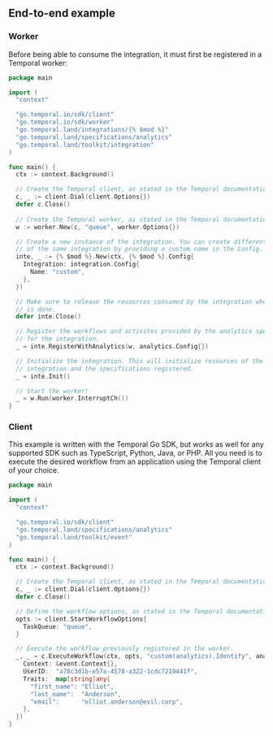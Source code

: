 ## End-to-end example

### Worker

Before being able to consume the integration, it must first be registered in a
Temporal worker:

```go
package main

import (
  "context"

  "go.temporal.io/sdk/client"
  "go.temporal.io/sdk/worker"
  "go.temporal.land/integrations/{% $mod %}"
  "go.temporal.land/specifications/analytics"
  "go.temporal.land/toolkit/integration"
)

func main() {
  ctx := context.Background()

  // Create the Temporal client, as stated in the Temporal documentation.
  c, _ := client.Dial(client.Options{})
  defer c.Close()
  
  // Create the Temporal worker, as stated in the Temporal documentation.
  w := worker.New(c, "queue", worker.Options{})

  // Create a new instance of the integration. You can create different instances
  // of the same integration by providing a custom name in the Config.
  inte, _ := {% $mod %}.New(ctx, {% $mod %}.Config{
    Integration: integration.Config{
      Name: "custom",
    },
  })

  // Make sure to release the resources consumed by the integration when process
  // is done.
  defer inte.Close()

  // Register the workflows and activites provided by the analytics specification
  // for the integration.
  _ = inte.RegisterWithAnalytics(w, analytics.Config{})

  // Initialize the integration. This will initialize resources of the said
  // integration and the specifications registered.
  _ = inte.Init()

  // Start the worker!
  _ = w.Run(worker.InterruptCh())
}
```

### Client

This example is written with the Temporal Go SDK, but works as well for any
supported SDK such as TypeScript, Python, Java, or PHP. All you need is to
execute the desired workflow from an application using the Temporal client of
your choice.

```go
package main

import (
  "context"

  "go.temporal.io/sdk/client"
  "go.temporal.land/specifications/analytics"
  "go.temporal.land/toolkit/event"
)

func main() {
  ctx := context.Background()

  // Create the Temporal client, as stated in the Temporal documentation.
  c, _ := client.Dial(client.Options{})
  defer c.Close()

  // Define the workflow options, as stated in the Temporal documentation.
  opts := client.StartWorkflowOptions{
    TaskQueue: "queue",
  }

  // Execute the workflow previously registered in the worker.
  _, _ = c.ExecuteWorkflow(ctx, opts, "custom(analytics).Identify", analytics.InputIdentify{
    Context: &event.Context{},
    UserID:  "a78c3d1b-e57a-4578-a322-1cdc7219441f",
    Traits:  map[string]any{
      "first_name": "Elliot",
      "last_name":  "Anderson",
      "email":      "elliot.anderson@evil.corp",
    },
  })
}
```
